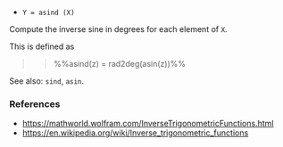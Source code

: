 * `Y = asind (X)`

Compute the inverse sine in degrees for each element of `X`.

This is defined as

>> %%asind(z) = rad2deg(asin(z))%%

See also: `sind`, `asin`.

### References

* https://mathworld.wolfram.com/InverseTrigonometricFunctions.html
* https://en.wikipedia.org/wiki/Inverse_trigonometric_functions

